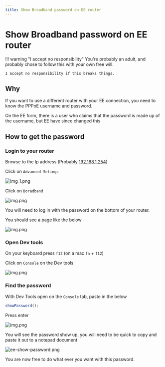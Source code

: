 ```yaml
---
title: Show Broadband password on EE router
---
```


# Show Broadband password on EE router

!!! warning "I accept no responsibility"
    You're probably an adult, and probably chose to follow this with your own free will.

    I accept no responsibility if this breaks things.

## Why

If you want to use a different router with your EE connection, you need to know the PPPoE username and password.

On the EE form, there is a user who claims that the password is made up of the username, but EE have since changed this

## How to get the password

### Login to your router

Browse to the Ip address (Probably [192.168.1.254](http://192.168.1.254))

Click on `Advanced Setings`

![img_1.png](../../assets/ee-router-advanced.png)

Click on `Boradband`

![img.png](../../assets/ee-router-system.png)

You will need to log in with the password on the bottom of your router.

You should see a page like the below

![img.png](../../assets/ee-router-boradband.png)

### Open Dev tools

On your keyboard press `f12` (on a mac `fn` + `f12`)

Click on `Console` on the Dev tools

![img.png](../../assets/dev-tools-console.png)

### Find the password

With Dev Tools open on the `Console` tab, paste in the below

```javascript
showPassword();
```

Press enter

![img.png](../../assets/dev-tools-showPassword.png)

You will see the password show up, you will need to be quick to copy and paste it out to a notepad document

![ee-show-password.png](../../assets/ee-show-password.png)

You are now free to do what ever you want with this password.
